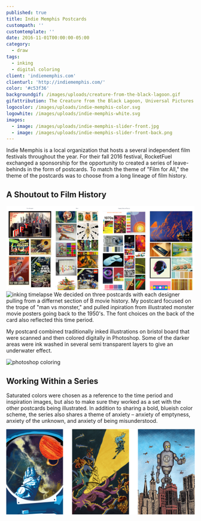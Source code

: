 ```yaml
---
published: true
title: Indie Memphis Postcards
custompath: ''
customtemplate: ''
date: 2016-11-01T00:00:00-05:00
category:
  - draw
tags:
  - inking
  - digital coloring
client: 'indiememphis.com'
clienturl: 'http://indiememphis.com/'
color: '#c53f36'
backgroundgif: /images/uploads/creature-from-the-black-lagoon.gif
gifattribution: The Creature from the Black Lagoon, Universal Pictures
logocolor: /images/uploads/indie-memphis-color.svg
logowhite: /images/uploads/indie-memphis-white.svg
images:
  - image: /images/uploads/indie-memphis-slider-front.jpg
  - image: /images/uploads/indie-memphis-slider-front-back.png  
---
```


Indie Memphis is a local organization that hosts a several independent film festivals throughout the year. For their fall 2016 festival, RocketFuel exchanged a sponsorship for the opportunity to created a series of leave-behinds in the form of postcards. To match the theme of "Film for All," the theme of the postcards was to choose from a long lineage of film history.

## A Shoutout to Film History

<img src="../../images/uploads/indie-memphis-mood-board.jpg" alt="Inspiration Boards" class="full" />

<img src="../../images/uploads/indie-memphis-inking.gif" alt="inking timelapse" class="left" />
We decided on three postcards with each designer pulling from a differnet section of B movie history. My postcard focused on the trope of "man vs monster," and pulled inpiration from illustrated monster movie posters going back to the 1950's. The font choices on the back of the card also reflected this time period.

My postcard combined traditionally inked illustrations on bristol board that were scanned and then colored digitally in Photoshop. Some of the darker areas were ink washed in several semi transparent layers to give an underwater effect.

<img src="../../images/uploads/indie-memphis-coloring.gif" alt="photoshop coloring" class="full" />

## Working Within a Series

Saturated colors were chosen as a reference to the time period and inspiration images, but also to make sure they worked as a set with the other postcards being illustrated. In addition to sharing a bold, blueish color scheme, the series also shares a theme of anxiety – anxiety of emptyness, anxiety of the unknown, and anxiety of being misunderstood.

<img src="../../images/uploads/indie-memphis-postcard-series.png" alt="postcard series" class="full" />
